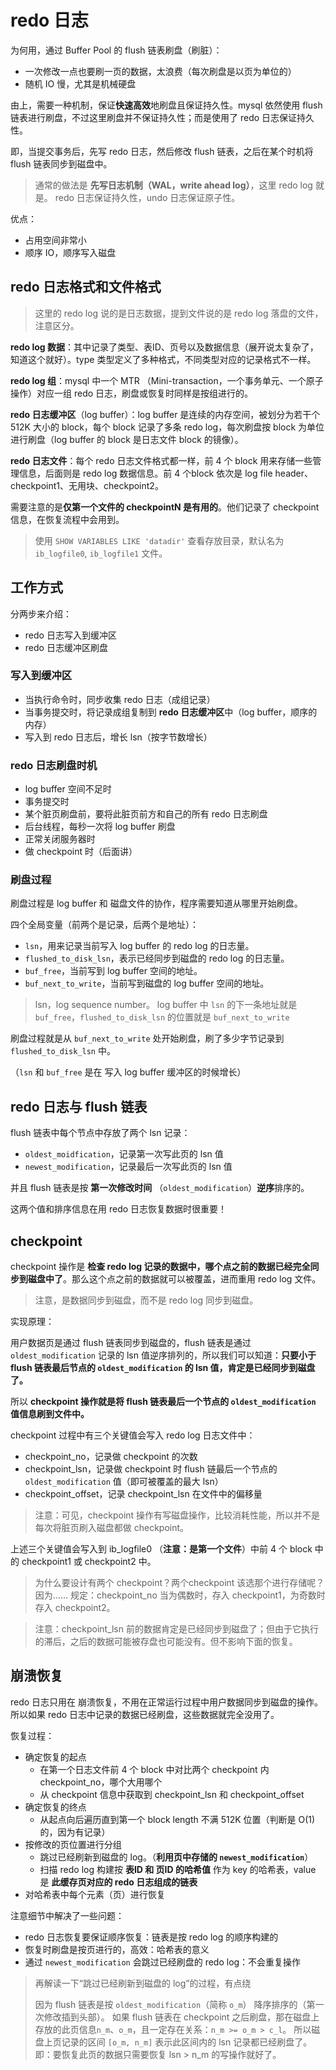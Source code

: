 # redo 日志

为何用，通过 Buffer Pool 的 flush 链表刷盘（刷脏）：
- 一次修改一点也要刷一页的数据，太浪费（每次刷盘是以页为单位的）
- 随机 IO 慢，尤其是机械硬盘

由上，需要一种机制，保证**快速高效**地刷盘且保证持久性。mysql 依然使用 flush 链表进行刷盘，不过这里刷盘并不保证持久性；而是使用了 redo 日志保证持久性。

即，当提交事务后，先写 redo 日志，然后修改 flush 链表，之后在某个时机将 flush 链表同步到磁盘中。

> 通常的做法是 **先写日志机制（WAL，write ahead log）**，这里 redo log 就是。
> redo 日志保证持久性，undo 日志保证原子性。

优点：
- 占用空间非常小
- 顺序 IO，顺序写入磁盘

## redo 日志格式和文件格式

> 这里的 redo log 说的是日志数据，提到文件说的是 redo log 落盘的文件，注意区分。

**redo log 数据**：其中记录了类型、表ID、页号以及数据信息（展开说太复杂了，知道这个就好）。type 类型定义了多种格式，不同类型对应的记录格式不一样。

**redo log 组**：mysql 中一个 MTR （Mini-transaction，一个事务单元、一个原子操作）对应一组 redo 日志，刷盘或恢复时同样是按组进行的。 

**redo 日志缓冲区**（log buffer）：log buffer 是连续的内存空间，被划分为若干个 512K 大小的 block，每个 block 记录了多条 redo log，每次刷盘按 block 为单位进行刷盘（log buffer 的 block 是日志文件 block 的镜像）。

**redo 日志文件**：每个 redo 日志文件格式都一样，前 4 个 block 用来存储一些管理信息，后面则是 redo log 数据信息。前 4 个block 依次是 log file header、checkpoint1、无用块、checkpoint2。

需要注意的是**仅第一个文件的 checkpointN 是有用的**。他们记录了 checkpoint 信息，在恢复流程中会用到。

> 使用 `SHOW VARIABLES LIKE 'datadir'` 查看存放目录，默认名为 `ib_logfile0`, `ib_logfile1` 文件。

## 工作方式

分两步来介绍：

- redo 日志写入到缓冲区
- redo 日志缓冲区刷盘

### 写入到缓冲区

- 当执行命令时，同步收集 redo 日志（成组记录）
- 当事务提交时，将记录成组复制到 **redo 日志缓冲区**中（log buffer，顺序的内存）
- 写入到 redo 日志后，增长 lsn（按字节数增长）

### redo 日志刷盘时机

- log buffer 空间不足时
- 事务提交时
- 某个脏页刷盘前，要将此脏页前方和自己的所有 redo 日志刷盘
- 后台线程，每秒一次将 log buffer 刷盘
- 正常关闭服务器时
- 做 checkpoint 时（后面讲）

### 刷盘过程

刷盘过程是 log buffer 和 磁盘文件的协作，程序需要知道从哪里开始刷盘。

四个全局变量（前两个是记录，后两个是地址）：

- `lsn`，用来记录当前写入 log buffer 的 redo log 的日志量。
- `flushed_to_disk_lsn`，表示已经同步到磁盘的 redo log 的日志量。
- `buf_free`，当前写到 log buffer 空间的地址。
- `buf_next_to_write`，当前写到磁盘的 log buffer 空间的地址。

> lsn，log sequence number。
> log buffer 中 `lsn` 的下一条地址就是 `buf_free`，`flushed_to_disk_lsn` 的位置就是 `buf_next_to_write`

刷盘过程就是从 `buf_next_to_write` 处开始刷盘，刷了多少字节记录到 `flushed_to_disk_lsn` 中。


（`lsn` 和 `buf_free` 是在 写入 log buffer 缓冲区的时候增长）

## redo 日志与 flush 链表

flush 链表中每个节点中存放了两个 lsn 记录：

- `oldest_moidfication`，记录第一次写此页的 lsn 值
- `newest_modification`，记录最后一次写此页的 lsn 值

并且 flush 链表是按 **第一次修改时间** （`oldest_modification`）**逆序**排序的。

这两个值和排序信息在用 redo 日志恢复数据时很重要！

## checkpoint

checkpoint 操作是 **检查 redo log 记录的数据中，哪个点之前的数据已经完全同步到磁盘中了**。那么这个点之前的数据就可以被覆盖，进而重用 redo log 文件。

> 注意，是数据同步到磁盘，而不是 redo log 同步到磁盘。

实现原理：

用户数据页是通过 flush 链表同步到磁盘的，flush 链表是通过 `oldest_modification` 记录的 lsn 值逆序排列的，所以我们可以知道：**只要小于 flush 链表最后节点的 `oldest_modification` 的 lsn 值，肯定是已经同步到磁盘了。**

所以 **checkpoint 操作就是将 flush 链表最后一个节点的 `oldest_modification` 值信息刷到文件中。**

checkpoint 过程中有三个关键值会写入 redo log 日志文件中：

- checkpoint_no，记录做 checkpoint 的次数
- checkpoint_lsn，记录做 checkpoint 时 flush 链最后一个节点的`oldest_modification` 值（即可被覆盖的最大 lsn）
- checkpoint_offset，记录 checkpoint_lsn 在文件中的偏移量

> 注意：可见，checkpoint 操作有写磁盘操作，比较消耗性能，所以并不是每次将脏页刷入磁盘都做 checkpoint。

上述三个关键值会写入到 ib_logfile0 （**注意：是第一个文件**）中前 4 个 block 中的 checkpoint1 或 checkpoint2 中。

> 为什么要设计有两个 checkpoint？两个checkpoint 该选那个进行存储呢？
> 因为……
> 规定：checkpoint_no 当为偶数时，存入 checkpoint1，为奇数时存入 checkpoint2。

> 注意：checkpoint_lsn 前的数据肯定是已经同步到磁盘了；但由于它执行的滞后，之后的数据可能被存盘也可能没有。但不影响下面的恢复。

## 崩溃恢复

redo 日志只用在 崩溃恢复，不用在正常运行过程中用户数据同步到磁盘的操作。所以如果 redo 日志中记录的数据已经刷盘，这些数据就完全没用了。

恢复过程：

- 确定恢复的起点
    - 在第一个日志文件前 4 个 block 中对比两个 checkpoint 内 checkpoint_no，哪个大用哪个
    - 从 checkpoint 信息中获取到 checkpoint_lsn 和 checkpoint_offset
- 确定恢复的终点
    - 从起点向后遍历直到第一个 block length 不满 512K 位置（判断是 O(1)的，因为有记录）
- 按修改的页位置进行分组
    - 跳过已经刷新到磁盘的 log。（**利用页中存储的 `newest_modification`**）
    - 扫描 redo log 构建按 **表ID 和 页ID 的哈希值** 作为 key 的哈希表，value 是 **此缓存页对应的 redo 日志组成的链表**
- 对哈希表中每个元素（页）进行恢复

注意细节中解决了一些问题：
- redo 日志恢复要保证顺序恢复：链表是按 redo log 的顺序构建的
- 恢复时刷盘是按页进行的，高效：哈希表的意义
- 通过 `newest_modification` 会跳过已经刷盘的 redo log：不会重复操作

> 再解读一下“跳过已经刷新到磁盘的 log”的过程，有点绕
> 
> 因为 flush 链表是按 `oldest_modification`（简称 `o_m`） 降序排序的（第一次修改插到头部）。
> 如果 flush 链表在 checkpoint 之后刷盘，那在磁盘上存放的此页信息`n_m`、`o_m`，且一定存在关系：`n_m >= o_m > c_l`。
> 所以磁盘上页记录的区间 `[o_m, n_m]` 表示此区间内的 lsn 记录都已经刷盘了。
> 即：要恢复此页的数据只需要恢复 lsn > n_m 的写操作就好了。 